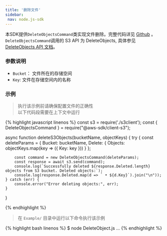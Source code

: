 ```yaml
---
title: '删除文件'
sidebar:
 nav: node.js-sdk
---
```

本SDK提供`DeleteObjectsCommand`类实现文件删除。完整代码详见 [Github](https://github.com/aws/aws-sdk-js-v3/tree/main/clients/client-s3/src/commands/DeleteObjectsCommand.ts) 。
`DeleteObjectsCommand`调用的 S3 API 为 DeleteObjects, 具体参见[DeleteObjects API 文档](https://docs.aws.amazon.com/AmazonS3/latest/API/API_DeleteObjects.html)。




### 参数说明
- `Bucket`： 文件所在的存储空间
- `Key`: 文件在存储空间内的名称



### 示例
> 执行该示例前请确保配置文件的正确性<br>以下代码段需要在上下文中运行

<div class="copyable" markdown="1">
{% highlight javascript linenos %}
const s3 = require('./s3client');
const { DeleteObjectsCommand } = require("@aws-sdk/client-s3");

async function deleteS3Objects(bucketName, objectKeys) {
    try {
        const deleteParams = {
            Bucket: bucketName,
            Delete: {
                Objects: objectKeys.map(key => ({ Key: key }))
            }
        };

        const command = new DeleteObjectsCommand(deleteParams);
        const response = await s3.send(command);
        console.log(`Successfully deleted ${response.Deleted.length} objects from S3 bucket. Deleted objects:`);
        console.log(response.Deleted.map(d => ` • ${d.Key}`).join("\n"));
    } catch (err) {
        console.error("Error deleting objects:", err);
    }
}

{% endhighlight %}
</div>

> 在 `Example/` 目录中运行以下命令执行该示例

<div class="copyable" markdown="1">
{% highlight bash linenos %}
$ node DeleteObject.js <bucketName> <objectKey1> <objectKey2> ...
{% endhighlight %}
</div>
